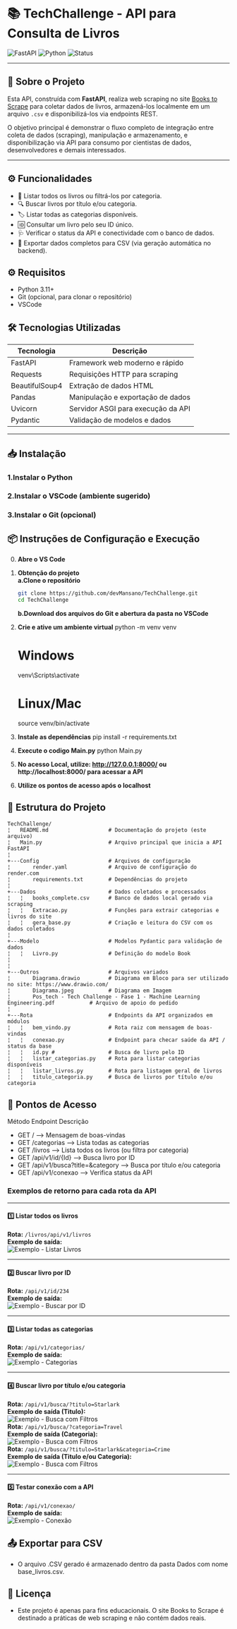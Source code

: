 # 📚 TechChallenge - API para Consulta de Livros

![FastAPI](https://img.shields.io/badge/FastAPI-v2.1.0-green)
![Python](https://img.shields.io/badge/Python-3.11-blue)
![Status](https://img.shields.io/badge/status-active-brightgreen)

---

## 🔎 Sobre o Projeto

Esta API, construída com **FastAPI**, realiza web scraping no site [Books to Scrape](http://books.toscrape.com/) para coletar dados de livros, armazená-los localmente em um arquivo `.csv` e disponibilizá-los via endpoints REST.

O objetivo principal é demonstrar o fluxo completo de integração entre coleta de dados (scraping), manipulação e armazenamento, e disponibilização via API para consumo por cientistas de dados, desenvolvedores e demais interessados.

---

## ⚙️ Funcionalidades

- 📖 Listar todos os livros ou filtrá-los por categoria.
- 🔍 Buscar livros por título e/ou categoria.
- 🏷️ Listar todas as categorias disponíveis.
- 🆔 Consultar um livro pelo seu ID único.
- 🩺 Verificar o status da API e conectividade com o banco de dados.
- 💾 Exportar dados completos para CSV (via geração automática no backend).

## ⚙️ Requisitos

- Python 3.11+
- Git (opcional, para clonar o repositório)
- VSCode

## 🛠 Tecnologias Utilizadas

| Tecnologia      | Descrição                              |
|-----------------|--------------------------------------|
| FastAPI         | Framework web moderno e rápido       |
| Requests        | Requisições HTTP para scraping       |
| BeautifulSoup4  | Extração de dados HTML                |
| Pandas          | Manipulação e exportação de dados    |
| Uvicorn         | Servidor ASGI para execução da API   |
| Pydantic        | Validação de modelos e dados         |


---

## 📥 Instalação

### 1.Instalar o Python

### 2.Instalar o VSCode (ambiente sugerido)

### 3.Instalar o Git (opcional)


## 📦 Instruções de Configuração e Execução

0. **Abre o VS Code**

1. **Obtenção do projeto**    
    **a.Clone o repositório**
    ```bash
    git clone https://github.com/devMansano/TechChallenge.git
    cd TechChallenge
    ```
   **b.Download dos arquivos do Git e abertura da pasta no VSCode**
    

2. **Crie e ative um ambiente virtual**
    python -m venv venv
    # Windows
    venv\Scripts\activate
    # Linux/Mac
    source venv/bin/activate

3. **Instale as dependências**
    pip install -r requirements.txt

4. **Execute o codigo Main.py**
    python Main.py

5. **No acesso Local, utilize: http://127.0.0.1:8000/ ou http://localhost:8000/ para acessar a API**

6. **Utilize os pontos de acesso após o localhost**
    

## 📁 Estrutura do Projeto

```plaintext
TechChallenge/
¦   README.md                   # Documentação do projeto (este arquivo)
¦   Main.py                     # Arquivo principal que inicia a API FastAPI
¦       
+---Config                      # Arquivos de configuração
¦       render.yaml             # Arquivo de configuração do render.com
¦       requirements.txt        # Dependências do projeto
¦                 
+---Dados                       # Dados coletados e processados
¦   ¦   books_complete.csv      # Banco de dados local gerado via scraping
¦   ¦   Extracao.py             # Funções para extrair categorias e livros do site
¦   ¦   gera_base.py            # Criação e leitura do CSV com os dados coletados
¦   
+---Modelo                      # Modelos Pydantic para validação de dados
¦   ¦   Livro.py                # Definição do modelo Book
¦   
¦   
+---Outros                      # Arquivos variados
¦       Diagrama.drawio         # Diagrama em Bloco para ser utilizado no site: https://www.drawio.com/
¦       Diagrama.jpeg           # Diagrama em Imagem
¦       Pos_tech - Tech Challenge - Fase 1 - Machine Learning Engineering.pdf           # Arquivo de apoio do pedido
¦       
+---Rota                        # Endpoints da API organizados em módulos
¦   ¦   bem_vindo.py            # Rota raiz com mensagem de boas-vindas
¦   ¦   conexao.py              # Endpoint para checar saúde da API / status da base
¦   ¦   id.py #                 # Busca de livro pelo ID
¦   ¦   listar_categorias.py    # Rota para listar categorias disponíveis
¦   ¦   listar_livros.py        # Rota para listagem geral de livros
¦   ¦   titulo_categoria.py     # Busca de livros por título e/ou categoria
```

## 📌 Pontos de Acesso
Método	Endpoint	Descrição

- GET	/	--> Mensagem de boas-vindas
- GET	/categorias	--> Lista todas as categorias
- GET	/livros -->	Lista todos os livros (ou filtra por categoria)
- GET	/api/v1/id/{Id} -->	Busca livro por ID
- GET	/api/v1/busca?title=&category -->	Busca por título e/ou categoria
- GET	/api/v1/conexao -->	Verifica status da API

### Exemplos de retorno para cada rota da API

---

#### 1️⃣ Listar todos os livros
**Rota:** `/livros/api/v1/livros`  
**Exemplo de saída:**  
![Exemplo - Listar Livros](Exemplos/listar_livros.png)

---

#### 2️⃣ Buscar livro por ID
**Rota:** `/api/v1/id/234`  
**Exemplo de saída:**  
![Exemplo - Buscar por ID](Exemplos/id.png)

---

#### 3️⃣ Listar todas as categorias
**Rota:** `/api/v1/categorias/`  
**Exemplo de saída:**  
![Exemplo - Categorias](Exemplos/categorias.png)

---

#### 4️⃣ Buscar livro por título e/ou categoria
**Rota:** `/api/v1/busca/?titulo=Starlark`  
**Exemplo de saída (Titulo):**  
![Exemplo - Busca com Filtros](Exemplos/busca_titulo.png)  
**Rota:** `/api/v1/busca/?categoria=Travel`  
**Exemplo de saída (Categoria):**  
![Exemplo - Busca com Filtros](Exemplos/busca_categoria.png)  
**Rota:** `/api/v1/busca/?titulo=Starlark&categoria=Crime`  
**Exemplo de saída (Titulo e/ou Categoria):**  
![Exemplo - Busca com Filtros](Exemplos/busca_titulo_categoria.png)

---

#### 5️⃣ Testar conexão com a API
**Rota:** `/api/v1/conexao/`  
**Exemplo de saída:**  
![Exemplo - Conexão](Exemplos/conexao.png)


## 📤 Exportar para CSV
- O arquivo .CSV gerado é armazenado dentro da pasta Dados com nome base_livros.csv.


## 📄 Licença
- Este projeto é apenas para fins educacionais.
O site Books to Scrape é destinado a práticas de web scraping e não contém dados reais.